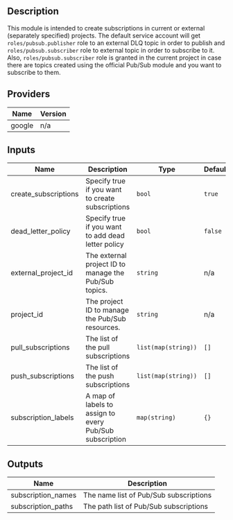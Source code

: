 ## Description

This module is intended to create subscriptions in current or external (separately specified) projects.
The default service account will get `roles/pubsub.publisher` role to an external DLQ topic in order to publish and `roles/pubsub.subscriber` role to external topic in order to subscribe to it. Also, `roles/pubsub.subscriber` role is granted in the current project in case there are topics created using the official Pub/Sub module and you want to subscribe to them.

## Providers

| Name | Version |
|------|---------|
| google | n/a |

## Inputs

| Name | Description | Type | Default | Required |
|------|-------------|------|---------|:--------:|
| create\_subscriptions | Specify true if you want to create subscriptions | `bool` | `true` | no |
| dead\_letter\_policy | Specify true if you want to add dead letter policy | `bool` | `false` | no |
| external\_project\_id | The external project ID to manage the Pub/Sub topics. | `string` | n/a | yes |
| project\_id | The project ID to manage the Pub/Sub resources. | `string` | n/a | yes |
| pull\_subscriptions | The list of the pull subscriptions | `list(map(string))` | `[]` | no |
| push\_subscriptions | The list of the push subscriptions | `list(map(string))` | `[]` | no |
| subscription\_labels | A map of labels to assign to every Pub/Sub subscription | `map(string)` | `{}` | no |

## Outputs

| Name | Description |
|------|-------------|
| subscription\_names | The name list of Pub/Sub subscriptions |
| subscription\_paths | The path list of Pub/Sub subscriptions |
